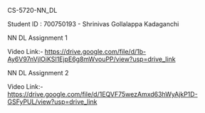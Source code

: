 CS-5720-NN_DL

Student ID : 700750193 - Shrinivas Gollalappa Kadaganchi

NN DL Assignment 1

Video Link:- https://drive.google.com/file/d/1b-Ay6V97nVjlOiKSI1EjpE6g8mWvouPP/view?usp=drive_link

NN DL Assignment 2

Video Link:- https://drive.google.com/file/d/1EQVF75wezAmxd63hWyAjkP1D-GSFyPUL/view?usp=drive_link

